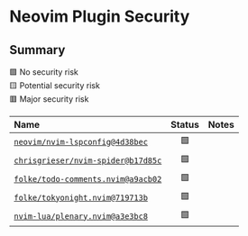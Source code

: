# Neovim Plugin Security

## Summary

:green_square: No security risk\
:yellow_square: Potential security risk\
:red_square: Major security risk

| Name | Status | Notes |
| :--- | :---: | :--- |
| [`neovim/nvim-lspconfig@4d38bec`](https://github.com/neovim/nvim-lspconfig/tree/4d38bece98300e3e5cd24a9aa0d0ebfea4951c16) | :green_square: | |
| [`chrisgrieser/nvim-spider@b17d85c`](https://github.com/chrisgrieser/nvim-spider/tree/b17d85c086d963852b7e3f543e0cd187b5112bc5) | :green_square: | |
| [`folke/todo-comments.nvim@a9acb02`](https://github.com/folke/todo-comments.nvim/tree/a9acb02e858fe5495857bd82b6b706dec56355aa) | :green_square: | |
| [`folke/tokyonight.nvim@719713b`](https://github.com/folke/tokyonight.nvim/tree/719713b0515c56fcb66ed2c1acd385d3e1de7895) | :green_square: | |
| [`nvim-lua/plenary.nvim@a3e3bc8`](https://github.com/nvim-lua/plenary.nvim/tree/a3e3bc82a3f95c5ed0d7201546d5d2c19b20d683) | :green_square: | |
